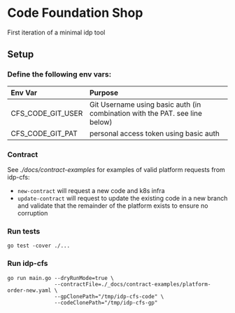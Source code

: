 # Code Foundation Shop

First iteration of a minimal idp tool

## Setup

### Define the following env vars:

| Env Var           | Purpose                                                                                              |
|:------------------|:-----------------------------------------------------------------------------------------------------|
| CFS_CODE_GIT_USER | Git Username using basic auth (in combination with the PAT. see line below)                          |
| CFS_CODE_GIT_PAT  | personal access token using basic auth                                                               |

### Contract

See _./docs/contract-examples_ for examples of valid platform requests from idp-cfs:

- `new-contract` will request a new code and k8s infra
- `update-contract` will request to update the existing code in a new branch and validate that the remainder of the platform exists to ensure no corruption

### Run tests

```shell
go test -cover ./...
```

### Run idp-cfs

```shell
go run main.go --dryRunMode=true \
               --contractFile=./_docs/contract-examples/platform-order-new.yaml \
               --gpClonePath="/tmp/idp-cfs-code" \
               --codeClonePath="/tmp/idp-cfs-gp"
```

